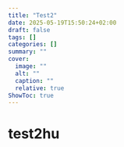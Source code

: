 ```yaml
---
title: "Test2"
date: 2025-05-19T15:50:24+02:00
draft: false
tags: []
categories: []
summary: ""
cover:
  image: ""
  alt: ""
  caption: ""
  relative: true
ShowToc: true
---
```

# test2hu